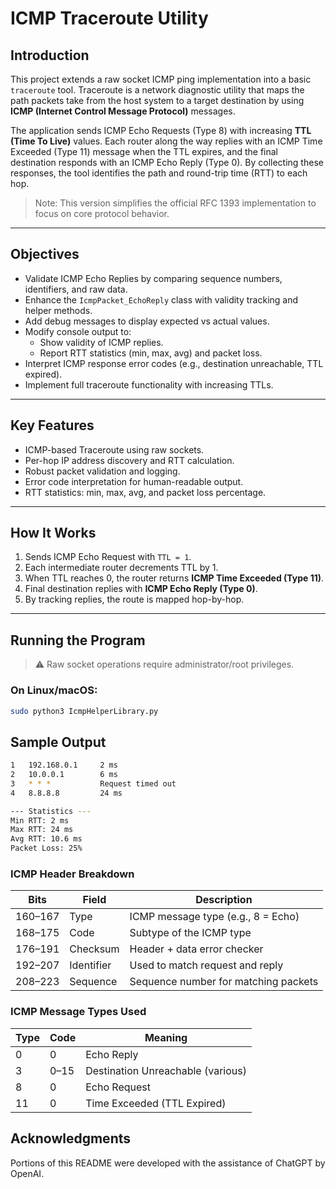 # ICMP Traceroute Utility

## Introduction

This project extends a raw socket ICMP ping implementation into a basic `traceroute` tool. Traceroute is a network diagnostic utility that maps the path packets take from the host system to a target destination by using **ICMP (Internet Control Message Protocol)** messages.

The application sends ICMP Echo Requests (Type 8) with increasing **TTL (Time To Live)** values. Each router along the way replies with an ICMP Time Exceeded (Type 11) message when the TTL expires, and the final destination responds with an ICMP Echo Reply (Type 0). By collecting these responses, the tool identifies the path and round-trip time (RTT) to each hop.

> Note: This version simplifies the official RFC 1393 implementation to focus on core protocol behavior.

---

## Objectives

- Validate ICMP Echo Replies by comparing sequence numbers, identifiers, and raw data.
- Enhance the `IcmpPacket_EchoReply` class with validity tracking and helper methods.
- Add debug messages to display expected vs actual values.
- Modify console output to:
  - Show validity of ICMP replies.
  - Report RTT statistics (min, max, avg) and packet loss.
- Interpret ICMP response error codes (e.g., destination unreachable, TTL expired).
- Implement full traceroute functionality with increasing TTLs.

---

## Key Features

- ICMP-based Traceroute using raw sockets.
- Per-hop IP address discovery and RTT calculation.
- Robust packet validation and logging.
- Error code interpretation for human-readable output.
- RTT statistics: min, max, avg, and packet loss percentage.

---

## How It Works

1. Sends ICMP Echo Request with `TTL = 1`.
2. Each intermediate router decrements TTL by 1.
3. When TTL reaches 0, the router returns **ICMP Time Exceeded (Type 11)**.
4. Final destination replies with **ICMP Echo Reply (Type 0)**.
5. By tracking replies, the route is mapped hop-by-hop.

---

## Running the Program

> ⚠️ Raw socket operations require administrator/root privileges.

### On Linux/macOS:
```bash
sudo python3 IcmpHelperLibrary.py
```

## Sample Output
```bash
1   192.168.0.1     2 ms
2   10.0.0.1        6 ms
3   * * *           Request timed out
4   8.8.8.8         24 ms

--- Statistics ---
Min RTT: 2 ms
Max RTT: 24 ms
Avg RTT: 10.6 ms
Packet Loss: 25%
```

### ICMP Header Breakdown

| Bits     | Field      | Description                              |
|----------|------------|------------------------------------------|
| 160–167  | Type       | ICMP message type (e.g., 8 = Echo)       |
| 168–175  | Code       | Subtype of the ICMP type                 |
| 176–191  | Checksum   | Header + data error checker              |
| 192–207  | Identifier | Used to match request and reply          |
| 208–223  | Sequence   | Sequence number for matching packets     |


### ICMP Message Types Used

| Type | Code | Meaning                           |
| ---- | ---- | --------------------------------- |
| 0    | 0    | Echo Reply                        |
| 3    | 0–15 | Destination Unreachable (various) |
| 8    | 0    | Echo Request                      |
| 11   | 0    | Time Exceeded (TTL Expired)       |


## Acknowledgments
Portions of this README were developed with the assistance of ChatGPT by OpenAI.